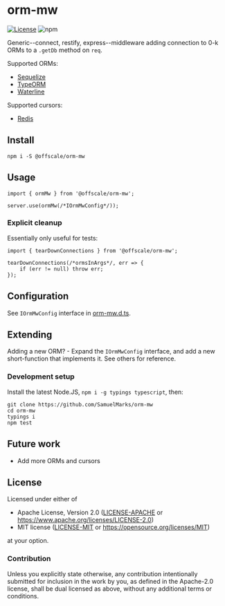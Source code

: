 orm-mw
======
[![License](https://img.shields.io/badge/license-Apache--2.0%20OR%20MIT-blue.svg)](https://opensource.org/licenses/Apache-2.0)
![npm](https://img.shields.io/npm/v/@offscale/orm-mw)

Generic--connect, restify, express--middleware adding connection to 0-k ORMs to a `.getDb` method on `req`.

Supported ORMs:

 - [Sequelize](https://github.com/sequelize/sequelize)
 - [TypeORM](https://github.com/typeorm/typeorm)
 - [Waterline](https://github.com/balderdashy/waterline)
 
Supported cursors:

 - [Redis](https://github.com/luin/ioredis)

## Install

    npm i -S @offscale/orm-mw

## Usage

    import { ormMw } from '@offscale/orm-mw';

    server.use(ormMw(/*IOrmMwConfig*/));

### Explicit cleanup
Essentially only useful for tests:

    import { tearDownConnections } from '@offscale/orm-mw';
    
    tearDownConnections(/*ormsInArgs*/, err => {
        if (err != null) throw err; 
    });

## Configuration

See `IOrmMwConfig` interface in [orm-mw.d.ts](https://github.com/SamuelMarks/orm-mw).

## Extending

Adding a new ORM? - Expand the `IOrmMwConfig` interface, and add a new short-function that implements it. See others for reference.

### Development setup
Install the latest Node.JS, `npm i -g typings typescript`, then:

    git clone https://github.com/SamuelMarks/orm-mw
    cd orm-mw
    typings i
    npm test

## Future work

  - Add more ORMs and cursors

## License

Licensed under either of

- Apache License, Version 2.0 ([LICENSE-APACHE](LICENSE-APACHE) or <https://www.apache.org/licenses/LICENSE-2.0>)
- MIT license ([LICENSE-MIT](LICENSE-MIT) or <https://opensource.org/licenses/MIT>)

at your option.

### Contribution

Unless you explicitly state otherwise, any contribution intentionally submitted
for inclusion in the work by you, as defined in the Apache-2.0 license, shall be
dual licensed as above, without any additional terms or conditions.
